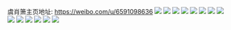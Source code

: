 虞肖箫主页地址: https://weibo.com/u/6591098636 
![](https://wx4.sinaimg.cn/mw2000/007c3zQwgy1h95soj4k64j30u01hc143.jpg) 
![](https://wx4.sinaimg.cn/mw2000/007c3zQwgy1h95soo2za2j30u0140q63.jpg) 
![](https://wx4.sinaimg.cn/mw2000/007c3zQwgy1h95spo5qhbj31400u0tgk.jpg) 
![](https://wx4.sinaimg.cn/mw2000/007c3zQwgy1h92f43f4xij30po1d3q7e.jpg) 
![](https://wx4.sinaimg.cn/mw2000/007c3zQwgy1h904k690r7j313u0tuwl2.jpg) 
![](https://wx4.sinaimg.cn/mw2000/007c3zQwgy1h904l8afwsj30u0140gss.jpg) 
![](https://wx4.sinaimg.cn/mw2000/007c3zQwgy1h90555nth4j30u0140thw.jpg) 
![](https://wx4.sinaimg.cn/mw2000/007c3zQwgy1h904mi8cntj31400u07ej.jpg) 
![](https://wx4.sinaimg.cn/mw2000/007c3zQwgy1h904gjgtadj31400u07as.jpg) 
![](https://wx4.sinaimg.cn/mw2000/007c3zQwgy1h904ocnxrcj30tu13ujyr.jpg) 
![](https://wx4.sinaimg.cn/mw2000/007c3zQwgy1h904p621szj30u013z7hk.jpg) 
![](https://wx4.sinaimg.cn/mw2000/007c3zQwgy1h904q1dw10j30tu13uqbp.jpg) 
![](https://wx4.sinaimg.cn/mw2000/007c3zQwgy1h904sg93fcj30u0140k75.jpg) 
![](https://wx4.sinaimg.cn/mw2000/007c3zQwgy1h904gsjrppj31400u0qli.jpg) 
